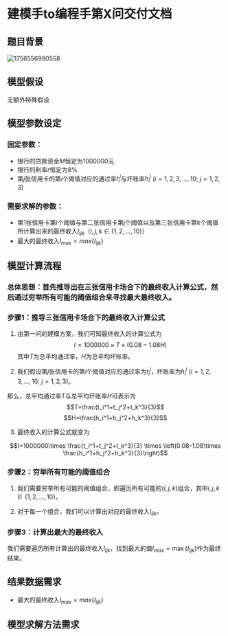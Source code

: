# 建模手to编程手第X问交付文档

## 题目背景
![1756556990558](image/A题第二问暴力搜索建模方案8.30v1/1756556990558.png)
## 模型假设

无额外特殊假设

## 模型参数设定

### **固定参数：**

- 银行的贷款资金$M$恒定为1000000元
- 银行的利率$r$恒定为8\%
- 第$j$张信用卡的第$i$个阈值对应的通过率$t_i^j$与坏账率$h_i^j$ $(i=1,2,3,...,10; \ j=1,2,3)$

### **需要求解的参数：**

- 第1张信用卡第i个阈值与第二张信用卡第j个阈值以及第三张信用卡第k个阈值所计算出来的最终收入$I_{ijk}（i,j,k\in\{1,2,\ldots,10\}）$
- 最大的最终收入$I_{max}=max\{I_{ijk}\}$

## 模型计算流程

### 总体思想：首先推导出在三张信用卡场合下的最终收入计算公式，然后通过穷举所有可能的阈值组合来寻找最大最终收入。

### **步骤1：推导三张信用卡场合下的最终收入计算公式**

1. 由第一问的建模方案，我们可知最终收入的计算公式为$$I=1000000\times T \times (0.08-1.08H)$$其中$T$为总平均通过率，$H$为总平均坏账率。

2. 我们假设第$j$张信用卡的第$i$个阈值对应的通过率为$t_i^j$，坏账率为$h_i^j$ $(i=1,2,3,...,10; \ j=1,2,3)$。

那么，总平均通过率$T$与总平均坏账率$H$可表示为$$T=\frac{t_i^1+t_j^2+t_k^3}{3}$$ $$H=\frac{h_i^1+h_j^2+h_k^3}{3}$$

3. 最终收入的计算公式就变为

$$I=1000000\times \frac{t_i^1+t_j^2+t_k^3}{3} \times \left(0.08-1.08\times \frac{h_i^1+h_j^2+h_k^3}{3}\right)$$

### **步骤2：穷举所有可能的阈值组合**

1. 我们需要穷举所有可能的阈值组合，即遍历所有可能的$(i,j,k)$组合，其中$i,j,k\in\{1,2,\ldots,10\}$。

2. 对于每一个组合，我们可以计算出对应的最终收入$I_{ijk}$。

### **步骤3：计算出最大的最终收入**

我们需要遍历所有计算出的最终收入$I_{ijk}$，找到最大的值$I_{max}=\max \left\{I_{ijk}\right\}$作为最终结果。

## 结果数据需求

- 最大的最终收入$I_{max}=max\{I_{ijk}\}$

## 模型求解方法需求